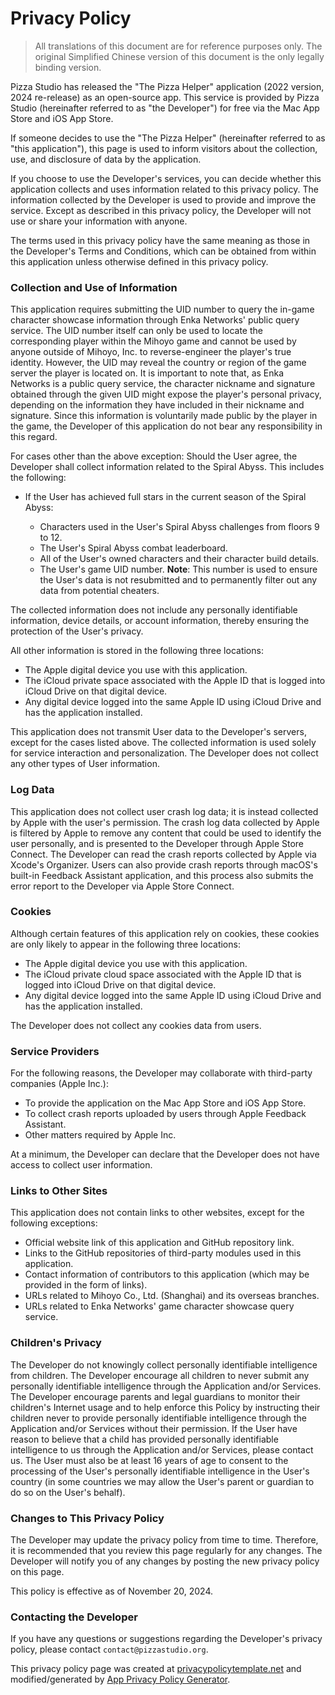 # **Privacy Policy**

> All translations of this document are for reference purposes only. The original Simplified Chinese version of this document is the only legally binding version.

Pizza Studio has released the "The Pizza Helper" application (2022 version, 2024 re-release) as an open-source app. This service is provided by Pizza Studio (hereinafter referred to as "the Developer") for free via the Mac App Store and iOS App Store.

If someone decides to use the "The Pizza Helper" (hereinafter referred to as "this application"), this page is used to inform visitors about the collection, use, and disclosure of data by the application.

If you choose to use the Developer's services, you can decide whether this application collects and uses information related to this privacy policy. The information collected by the Developer is used to provide and improve the service. Except as described in this privacy policy, the Developer will not use or share your information with anyone.

The terms used in this privacy policy have the same meaning as those in the Developer's Terms and Conditions, which can be obtained from within this application unless otherwise defined in this privacy policy.

### **Collection and Use of Information**

This application requires submitting the UID number to query the in-game character showcase information through Enka Networks' public query service. The UID number itself can only be used to locate the corresponding player within the Mihoyo game and cannot be used by anyone outside of Mihoyo, Inc. to reverse-engineer the player's true identity. However, the UID may reveal the country or region of the game server the player is located on. It is important to note that, as Enka Networks is a public query service, the character nickname and signature obtained through the given UID might expose the player's personal privacy, depending on the information they have included in their nickname and signature. Since this information is voluntarily made public by the player in the game, the Developer of this application do not bear any responsibility in this regard.

For cases other than the above exception: Should the User agree, the Developer shall collect information related to the Spiral Abyss. This includes the following:

- If the User has achieved full stars in the current season of the Spiral Abyss:

    - Characters used in the User's Spiral Abyss challenges from floors 9 to 12.
    - The User's Spiral Abyss combat leaderboard.
    - All of the User's owned characters and their character build details.
    - The User's game UID number. **Note**: This number is used to ensure the User's data is not resubmitted and to permanently filter out any data from potential cheaters.

The collected information does not include any personally identifiable information, device details, or account information, thereby ensuring the protection of the User's privacy.

All other information is stored in the following three locations:

- The Apple digital device you use with this application.
- The iCloud private space associated with the Apple ID that is logged into iCloud Drive on that digital device.
- Any digital device logged into the same Apple ID using iCloud Drive and has the application installed.

This application does not transmit User data to the Developer's servers, except for the cases listed above. The collected information is used solely for service interaction and personalization. The Developer does not collect any other types of User information.

### **Log Data**

This application does not collect user crash log data; it is instead collected by Apple with the user's permission. The crash log data collected by Apple is filtered by Apple to remove any content that could be used to identify the user personally, and is presented to the Developer through Apple Store Connect. The Developer can read the crash reports collected by Apple via Xcode's Organizer. Users can also provide crash reports through macOS's built-in Feedback Assistant application, and this process also submits the error report to the Developer via Apple Store Connect.

### **Cookies**

Although certain features of this application rely on cookies, these cookies are only likely to appear in the following three locations:

- The Apple digital device you use with this application.
- The iCloud private cloud space associated with the Apple ID that is logged into iCloud Drive on that digital device.
- Any digital device logged into the same Apple ID using iCloud Drive and has the application installed.

The Developer does not collect any cookies data from users.

### **Service Providers**

For the following reasons, the Developer may collaborate with third-party companies (Apple Inc.):

* To provide the application on the Mac App Store and iOS App Store.
* To collect crash reports uploaded by users through Apple Feedback Assistant.
* Other matters required by Apple Inc.

At a minimum, the Developer can declare that the Developer does not have access to collect user information.

### **Links to Other Sites**

This application does not contain links to other websites, except for the following exceptions:

- Official website link of this application and GitHub repository link.
- Links to the GitHub repositories of third-party modules used in this application.
- Contact information of contributors to this application (which may be provided in the form of links).
- URLs related to Mihoyo Co., Ltd. (Shanghai) and its overseas branches.
- URLs related to Enka Networks' game character showcase query service.

### **Children's Privacy**

The Developer do not knowingly collect personally identifiable intelligence from children. The Developer encourage all children to never submit any personally identifiable intelligence through the Application and/or Services. The Developer encourage parents and legal guardians to monitor their children's Internet usage and to help enforce this Policy by instructing their children never to provide personally identifiable intelligence through the Application and/or Services without their permission. If the User have reason to believe that a child has provided personally identifiable intelligence to us through the Application and/or Services, please contact us. The User must also be at least 16 years of age to consent to the processing of the User's personally identifiable intelligence in the User's country (in some countries we may allow the User's parent or guardian to do so on the User's behalf).

### **Changes to This Privacy Policy**

The Developer may update the privacy policy from time to time. Therefore, it is recommended that you review this page regularly for any changes. The Developer will notify you of any changes by posting the new privacy policy on this page.

This policy is effective as of November 20, 2024.

### **Contacting the Developer**

If you have any questions or suggestions regarding the Developer's privacy policy, please contact `contact@pizzastudio.org`.

This privacy policy page was created at [privacypolicytemplate.net](https://privacypolicytemplate.net) and modified/generated by [App Privacy Policy Generator](https://app-privacy-policy-generator.nisrulz.com/).
